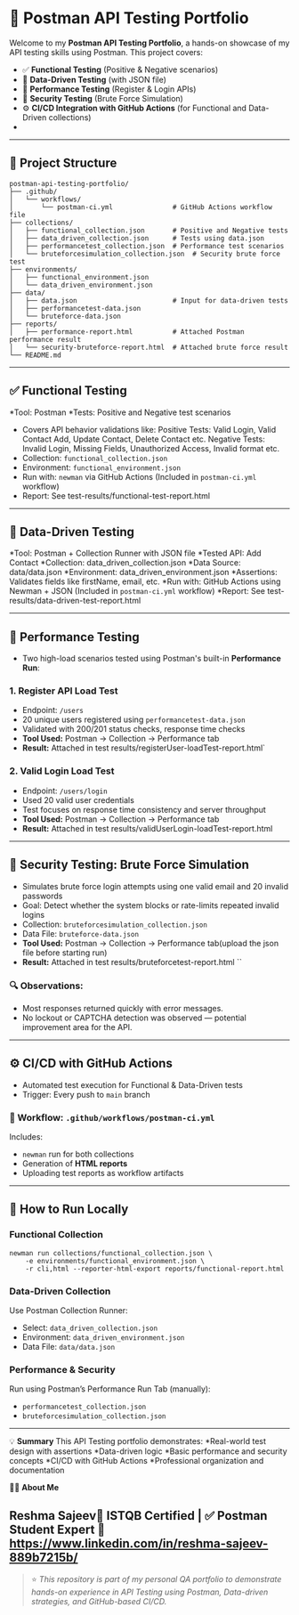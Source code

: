 # 📘 Postman API Testing Portfolio

Welcome to my **Postman API Testing Portfolio**, a hands-on showcase of my API testing skills using Postman. This project covers:

* ✅ **Functional Testing** (Positive & Negative scenarios)
* 🔁 **Data-Driven Testing** (with JSON file)
* 🚀 **Performance Testing** (Register & Login APIs)
* 🔐 **Security Testing** (Brute Force Simulation)
* ⚙️ **CI/CD Integration with GitHub Actions** (for Functional and Data-Driven collections)
* 
----

## 📁 Project Structure

```
postman-api-testing-portfolio/
├── .github/
│   └── workflows/
│       └── postman-ci.yml               # GitHub Actions workflow file
├── collections/
│   ├── functional_collection.json       # Positive and Negative tests
│   ├── data_driven_collection.json      # Tests using data.json
│   ├── performancetest_collection.json  # Performance test scenarios
│   └── bruteforcesimulation_collection.json  # Security brute force test
├── environments/
│   ├── functional_environment.json
│   └── data_driven_environment.json
├── data/
│   ├── data.json                        # Input for data-driven tests
│   ├── performancetest-data.json
│   └── bruteforce-data.json
├── reports/
│   ├── performance-report.html          # Attached Postman performance result
│   └── security-bruteforce-report.html  # Attached brute force result
└── README.md
```

---

## ✅ Functional Testing

*Tool: Postman
*Tests: Positive and Negative test scenarios
* Covers API behavior validations like:
  Positive Tests: Valid Login, Valid Contact Add, Update Contact, Delete Contact  etc.
  Negative Tests: Invalid Login, Missing Fields, Unauthorized Access, Invalid format etc.
* Collection: `functional_collection.json`
* Environment: `functional_environment.json`
* Run with: `newman` via GitHub Actions (Included in `postman-ci.yml` workflow)
* Report: See test-results/functional-test-report.html
---

## 🔁 Data-Driven Testing

*Tool: Postman + Collection Runner with JSON file
*Tested API: Add Contact
*Collection: data_driven_collection.json
*Data Source: data/data.json
*Environment: data_driven_environment.json
*Assertions: Validates fields like firstName, email, etc.
*Run with: GitHub Actions using Newman + JSON (Included in `postman-ci.yml` workflow)
*Report: See test-results/data-driven-test-report.html

---

## 🚀 Performance Testing

* Two high-load scenarios tested using Postman's built-in **Performance Run**:

### 1. **Register API Load Test**

* Endpoint: `/users`
* 20 unique users registered using `performancetest-data.json`
* Validated with 200/201 status checks, response time checks
* **Tool Used:** Postman → Collection → Performance tab
* **Result:** Attached in test results/registerUser-loadTest-report.html`

### 2. **Valid Login Load Test**

* Endpoint: `/users/login`
* Used 20 valid user credentials
* Test focuses on response time consistency and server throughput
* **Tool Used:** Postman → Collection → Performance tab
* **Result:** Attached in test results/validUserLogin-loadTest-report.html

---

## 🔐 Security Testing: Brute Force Simulation

* Simulates brute force login attempts using one valid email and 20 invalid passwords
* Goal: Detect whether the system blocks or rate-limits repeated invalid logins
* Collection: `bruteforcesimulation_collection.json`
* Data File: `bruteforce-data.json`
* **Tool Used:** Postman → Collection → Performance tab(upload the json file before starting run)
* **Result:** Attached in test results/bruteforcetest-report.html ``

### 🔍 Observations:

* Most responses returned quickly with error messages.
* No lockout or CAPTCHA detection was observed — potential improvement area for the API.

---

## ⚙️ CI/CD with GitHub Actions

* Automated test execution for Functional & Data-Driven tests
* Trigger: Every push to `main` branch

### 🔧 Workflow: `.github/workflows/postman-ci.yml`

Includes:

* `newman` run for both collections
* Generation of **HTML reports**
* Uploading test reports as workflow artifacts

---

## 📝 How to Run Locally

### Functional Collection

```
newman run collections/functional_collection.json \
    -e environments/functional_environment.json \
    -r cli,html --reporter-html-export reports/functional-report.html
```

### Data-Driven Collection

Use Postman Collection Runner:

* Select: `data_driven_collection.json`
* Environment: `data_driven_environment.json`
* Data File: `data/data.json`

### Performance & Security

Run using Postman’s Performance Run Tab (manually):

* `performancetest_collection.json`
* `bruteforcesimulation_collection.json`

---
💡 **Summary**
This API Testing portfolio demonstrates:
*Real-world test design with assertions
*Data-driven logic
*Basic performance and security concepts
*CI/CD with GitHub Actions
*Professional organization and documentation

🙋‍♀️ **About Me**

Reshma Sajeev🧪 ISTQB Certified | ✅ Postman Student Expert 🔗 https://www.linkedin.com/in/reshma-sajeev-889b7215b/
---

> ⭐ *This repository is part of my personal QA portfolio to demonstrate hands-on experience in API Testing using Postman, Data-driven strategies, and GitHub-based CI/CD.*
